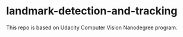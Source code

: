 # landmark-detection-and-tracking
This repo is based on Udacity Computer Vision Nanodegree program. 
